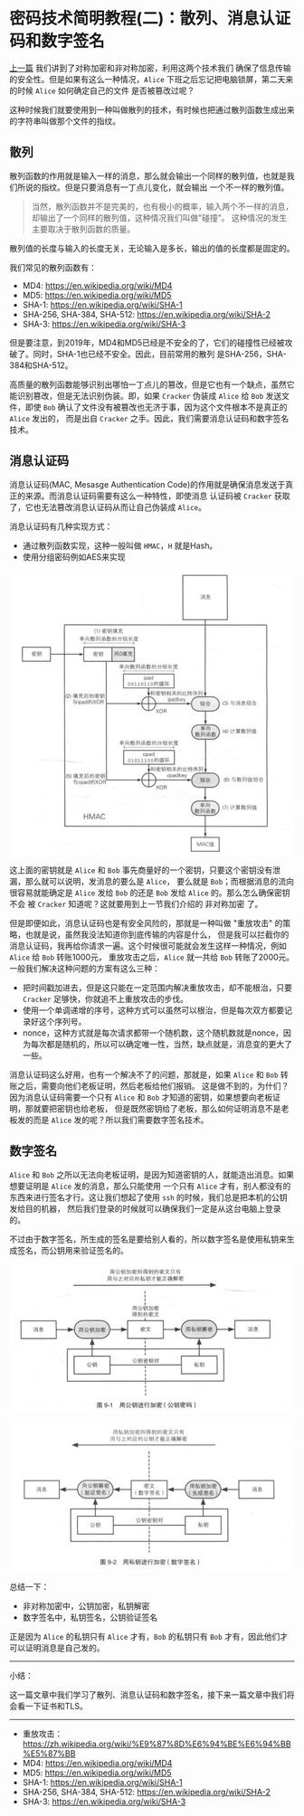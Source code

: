 # 密码技术简明教程(二)：散列、消息认证码和数字签名

[上一篇](https://jiajunhuang.com/articles/2019_05_12-crypto.md.html) 我们讲到了对称加密和非对称加密，利用这两个技术我们
确保了信息传输的安全性。但是如果有这么一种情况，`Alice` 下班之后忘记把电脑锁屏，第二天来的时候 `Alice` 如何确定自己的文件
是否被篡改过呢？

这种时候我们就要使用到一种叫做散列的技术，有时候也把通过散列函数生成出来的字符串叫做那个文件的指纹。

## 散列

散列函数的作用就是输入一样的消息，那么就会输出一个同样的散列值，也就是我们所说的指纹。但是只要消息有一丁点儿变化，就会输出
一个不一样的散列值。

> 当然，散列函数并不是完美的，也有极小的概率，输入两个不一样的消息，却输出了一个同样的散列值，这种情况我们叫做"碰撞"。
> 这种情况的发生主要取决于散列函数的质量。

散列值的长度与输入的长度无关，无论输入是多长，输出的值的长度都是固定的。

我们常见的散列函数有：

- MD4: https://en.wikipedia.org/wiki/MD4
- MD5: https://en.wikipedia.org/wiki/MD5
- SHA-1: https://en.wikipedia.org/wiki/SHA-1
- SHA-256, SHA-384, SHA-512: https://en.wikipedia.org/wiki/SHA-2
- SHA-3: https://en.wikipedia.org/wiki/SHA-3

但是要注意，到2019年，MD4和MD5已经是不安全的了，它们的碰撞性已经被攻破了。同时，SHA-1也已经不安全。因此，目前常用的散列
是SHA-256，SHA-384和SHA-512。

高质量的散列函数能够识别出哪怕一丁点儿的篡改，但是它也有一个缺点，虽然它能识别篡改，但是无法识别伪装。即，如果 `Cracker`
伪装成 `Alice` 给 `Bob` 发送文件，即使 `Bob` 确认了文件没有被篡改也无济于事，因为这个文件根本不是真正的 `Alice` 发出的，
而是出自 `Cracker` 之手。因此，我们需要消息认证码和数字签名技术。

## 消息认证码

消息认证码(MAC, Mesasge Authentication Code)的作用就是确保消息发送于真正的来源。而消息认证码需要有这么一种特性，即使消息
认证码被 `Cracker` 获取了，它也无法篡改消息认证码从而让自己伪装成 `Alice`。

消息认证码有几种实现方式：

- 通过散列函数实现，这种一般叫做 `HMAC`，`H` 就是Hash。
- 使用分组密码例如AES来实现

![HMAC](./img/hmac.png)

这上面的密钥就是 `Alice` 和 `Bob` 事先商量好的一个密钥，只要这个密钥没有泄漏，那么就可以说明，发消息的要么是 `Alice`，
要么就是 `Bob`；而根据消息的流向很容易就能确定是 `Alice` 发给 `Bob` 的还是 `Bob` 发给 `Alice` 的。那么怎么确保密钥不会
被 `Cracker` 知道呢？这就要用到上一节我们介绍的 非对称加密 了。

但是即便如此，消息认证码也是有安全风险的，那就是一种叫做 "重放攻击" 的策略，也就是说，虽然我没法知道你到底传输的内容是什么，
但是我可以拦截你的消息认证码，我再给你请求一遍。这个时候很可能就会发生这样一种情况，例如 `Alice` 给 `Bob` 转账1000元，
重放攻击之后，`Alice` 就一共给 `Bob` 转账了2000元。一般我们解决这种问题的方案有这么三种：

- 把时间戳加进去，但是这只能在一定范围内解决重放攻击，却不能根治，只要 `Cracker` 足够快，你就追不上重放攻击的步伐。
- 使用一个单调递增的序号，这种方式可以虽然可以根治，但是每次双方都要记录好这个序列号。
- nonce，这种方式就是每次请求都带一个随机数，这个随机数就是nonce，因为每次都是随机的，所以可以确定唯一性，当然，缺点就是，消息变的更大了一些。

消息认证码这么好用，也有一个解决不了的问题，那就是，如果 `Alice` 和 `Bob` 转账之后，需要向他们老板证明，然后老板给他们报销。
这是做不到的，为什们？因为消息认证码需要一个只有 `Alice` 和 `Bob` 才知道的密钥，如果想要向老板证明，那就要把密钥也给老板，
但是既然密钥给了老板，那么如何证明消息不是老板发的而是 `Alice` 发的呢？所以我们需要数字签名技术。

## 数字签名

`Alice` 和 `Bob` 之所以无法向老板证明，是因为知道密钥的人，就能造出消息。如果想要证明是 `Alice` 发的消息，那么只能使用
一个只有 `Alice` 才有，别人都没有的东西来进行签名才行。这让我们想起了使用 `ssh` 的时候，我们总是把本机的公钥发给目的机器，
然后我们登录的时候就可以确保我们一定是从这台电脑上登录的。

不过由于数字签名，所生成的签名是要给别人看的，所以数字签名是使用私钥来生成签名，而公钥用来验证签名的。

![pubkey](./img/pubkey_encrypt.png)

![seckey](./img/seckey_sign.png)

总结一下：

- 非对称加密中，公钥加密，私钥解密
- 数字签名中，私钥签名，公钥验证签名

正是因为 `Alice` 的私钥只有 `Alice` 才有，`Bob` 的私钥只有 `Bob` 才有，因此他们才可以证明消息是自己发的。

---

小结：

这一篇文章中我们学习了散列、消息认证码和数字签名，接下来一篇文章中我们将会看一下证书和TLS。

---

- 重放攻击：https://zh.wikipedia.org/wiki/%E9%87%8D%E6%94%BE%E6%94%BB%E5%87%BB
- MD4: https://en.wikipedia.org/wiki/MD4
- MD5: https://en.wikipedia.org/wiki/MD5
- SHA-1: https://en.wikipedia.org/wiki/SHA-1
- SHA-256, SHA-384, SHA-512: https://en.wikipedia.org/wiki/SHA-2
- SHA-3: https://en.wikipedia.org/wiki/SHA-3

